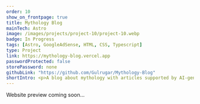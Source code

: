 ```yaml
---
order: 10
show_on_frontpage: true
title: Mythology Blog
mainTech: Astro
image: /images/projects/project-10/project-10.webp
badge: In Progress
tags: [Astro, GoogleAdSense, HTML, CSS, Typescript]
type: Project
link: https://mythology-blog.vercel.app
passwordProtected: false
storePassword: none
githubLink: "https://github.com/Gulrugar/Mythology-Blog"
shortIntro: <p>A blog about mythology with articles supported by AI-generated images. Powered by Astro, this project offers a seamlessly fast and immersive reading experience. Leveraging the power of SEO, our content shines on Google's search pages. Additionally, we've integrated Google AdSense to deliver relevant and engaging ads.</p>
---
```


Website preview coming soon...
